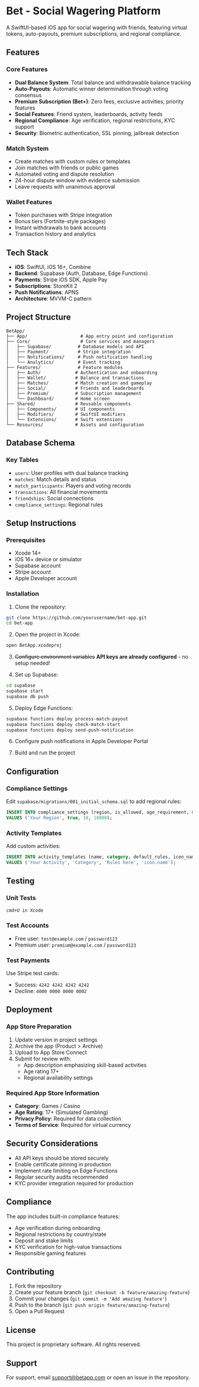 # Bet - Social Wagering Platform

A SwiftUI-based iOS app for social wagering with friends, featuring virtual tokens, auto-payouts, premium subscriptions, and regional compliance.

## Features

### Core Features
- **Dual Balance System**: Total balance and withdrawable balance tracking
- **Auto-Payouts**: Automatic winner determination through voting consensus
- **Premium Subscription (Bet+)**: Zero fees, exclusive activities, priority features
- **Social Features**: Friend system, leaderboards, activity feeds
- **Regional Compliance**: Age verification, regional restrictions, KYC support
- **Security**: Biometric authentication, SSL pinning, jailbreak detection

### Match System
- Create matches with custom rules or templates
- Join matches with friends or public games
- Automated voting and dispute resolution
- 24-hour dispute window with evidence submission
- Leave requests with unanimous approval

### Wallet Features
- Token purchases with Stripe integration
- Bonus tiers (Fortnite-style packages)
- Instant withdrawals to bank accounts
- Transaction history and analytics

## Tech Stack

- **iOS**: SwiftUI, iOS 16+, Combine
- **Backend**: Supabase (Auth, Database, Edge Functions)
- **Payments**: Stripe iOS SDK, Apple Pay
- **Subscriptions**: StoreKit 2
- **Push Notifications**: APNS
- **Architecture**: MVVM-C pattern

## Project Structure

```
BetApp/
├── App/                    # App entry point and configuration
├── Core/                   # Core services and managers
│   ├── Supabase/          # Database models and API
│   ├── Payment/           # Stripe integration
│   ├── Notifications/     # Push notification handling
│   └── Analytics/         # Event tracking
├── Features/              # Feature modules
│   ├── Auth/             # Authentication and onboarding
│   ├── Wallet/           # Balance and transactions
│   ├── Matches/          # Match creation and gameplay
│   ├── Social/           # Friends and leaderboards
│   ├── Premium/          # Subscription management
│   └── Dashboard/        # Home screen
├── Shared/               # Reusable components
│   ├── Components/       # UI components
│   ├── Modifiers/        # SwiftUI modifiers
│   └── Extensions/       # Swift extensions
└── Resources/            # Assets and configuration
```

## Database Schema

### Key Tables
- `users`: User profiles with dual balance tracking
- `matches`: Match details and status
- `match_participants`: Players and voting records
- `transactions`: All financial movements
- `friendships`: Social connections
- `compliance_settings`: Regional rules

## Setup Instructions

### Prerequisites
- Xcode 14+
- iOS 16+ device or simulator
- Supabase account
- Stripe account
- Apple Developer account

### Installation

1. Clone the repository:
```bash
git clone https://github.com/yourusername/bet-app.git
cd bet-app
```

2. Open the project in Xcode:
```bash
open BetApp.xcodeproj
```

3. ~~Configure environment variables~~ **API keys are already configured** - no setup needed!

4. Set up Supabase:
```bash
cd supabase
supabase start
supabase db push
```

5. Deploy Edge Functions:
```bash
supabase functions deploy process-match-payout
supabase functions deploy check-match-start
supabase functions deploy send-push-notification
```

6. Configure push notifications in Apple Developer Portal

7. Build and run the project

## Configuration

### Compliance Settings
Edit `supabase/migrations/001_initial_schema.sql` to add regional rules:
```sql
INSERT INTO compliance_settings (region, is_allowed, age_requirement, max_daily_deposit)
VALUES ('Your Region', true, 18, 10000);
```

### Activity Templates
Add custom activities:
```sql
INSERT INTO activity_templates (name, category, default_rules, icon_name)
VALUES ('Your Activity', 'Category', 'Rules here', 'icon.name');
```

## Testing

### Unit Tests
```bash
cmd+U in Xcode
```

### Test Accounts
- Free user: `test@example.com` / `password123`
- Premium user: `premium@example.com` / `password123`

### Test Payments
Use Stripe test cards:
- Success: `4242 4242 4242 4242`
- Decline: `4000 0000 0000 0002`

## Deployment

### App Store Preparation
1. Update version in project settings
2. Archive the app (Product > Archive)
3. Upload to App Store Connect
4. Submit for review with:
   - App description emphasizing skill-based activities
   - Age rating 17+
   - Regional availability settings

### Required App Store Information
- **Category**: Games / Casino
- **Age Rating**: 17+ (Simulated Gambling)
- **Privacy Policy**: Required for data collection
- **Terms of Service**: Required for virtual currency

## Security Considerations

- All API keys should be stored securely
- Enable certificate pinning in production
- Implement rate limiting on Edge Functions
- Regular security audits recommended
- KYC provider integration required for production

## Compliance

The app includes built-in compliance features:
- Age verification during onboarding
- Regional restrictions by country/state
- Deposit and stake limits
- KYC verification for high-value transactions
- Responsible gaming features

## Contributing

1. Fork the repository
2. Create your feature branch (`git checkout -b feature/amazing-feature`)
3. Commit your changes (`git commit -m 'Add amazing feature'`)
4. Push to the branch (`git push origin feature/amazing-feature`)
5. Open a Pull Request

## License

This project is proprietary software. All rights reserved.

## Support

For support, email support@betapp.com or open an issue in the repository.